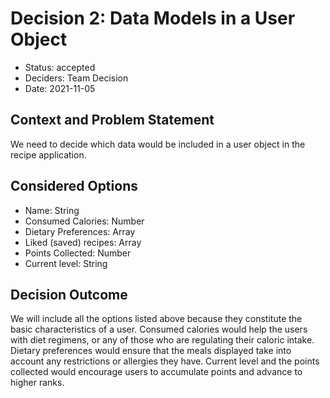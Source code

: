 # Decision 2: Data Models in a User Object

* Status: accepted
* Deciders: Team Decision
* Date: 2021-11-05

## Context and Problem Statement

We need to decide which data would be included in a user object in the recipe application.

## Considered Options

* Name: String
* Consumed Calories: Number
* Dietary Preferences: Array
* Liked (saved) recipes: Array
* Points Collected: Number
* Current level: String

## Decision Outcome

We will include all the options listed above because they constitute the basic characteristics of a user. Consumed calories would help the users with diet regimens, or any of those who are regulating their caloric intake. Dietary preferences would ensure that the meals displayed take into account any restrictions or allergies they have. Current level and the points collected would encourage users to accumulate points and advance to higher ranks.
